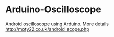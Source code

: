 # Arduino-Oscilloscope
Android oscilloscope using Arduino.
More details http://moty22.co.uk/android_scope.php

